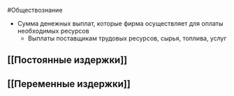 #Обществознание 
- Сумма денежных выплат, которые фирма осуществляет для оплаты необходимых ресурсов 
	- Выплаты поставщикам трудовых ресурсов, сырья, топлива, услуг 
## [[Постоянные издержки]]
## [[Переменные издержки]] 